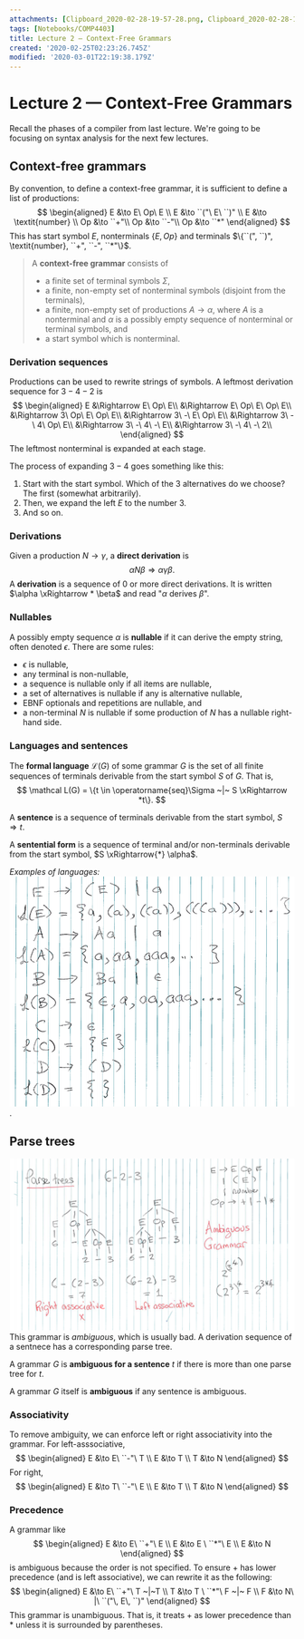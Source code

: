 ```yaml
---
attachments: [Clipboard_2020-02-28-19-57-28.png, Clipboard_2020-02-28-19-59-40.png]
tags: [Notebooks/COMP4403]
title: Lecture 2 — Context-Free Grammars
created: '2020-02-25T02:23:26.745Z'
modified: '2020-03-01T22:19:38.179Z'
---
```


# Lecture 2 &mdash; Context-Free Grammars

Recall the phases of a compiler from last lecture. We're going to be focusing on syntax analysis for the next few lectures.

## Context-free grammars

By convention, to define a context-free grammar, it is sufficient to define a list of productions:
$$
\begin{aligned}
E &\to E\ Op\ E \\ 
E &\to ``("\ E\ ``)" \\ 
E &\to \textit{number} \\ 
Op &\to ``+"\\
Op &\to ``-"\\
Op &\to ``*"
\end{aligned}
$$
This has start symbol $E$, nonterminals $\{E, Op\}$ and terminals $\{``(", ``)", \textit{number},  ``+",  ``-",  ``*"\}$.

> A **context-free grammar** consists of
> - a finite set of terminal symbols $\Sigma$,
> - a finite, non-empty set of nonterminal symbols (disjoint from the terminals),
> - a finite, non-empty set of productions $A \to \alpha$, where $A$ is a nonterminal and $\alpha$ is a possibly empty sequence of nonterminal or terminal symbols, and
> - a start symbol which is nonterminal.

### Derivation sequences
Productions can be used to rewrite strings of symbols. A leftmost derivation sequence for $3-4-2$ is 
$$
\begin{aligned}
E &\Rightarrow E\ Op\ E\\
&\Rightarrow E\ Op\ E\ Op\ E\\
&\Rightarrow 3\ Op\ E\ Op\ E\\
&\Rightarrow 3\ -\ E\ Op\ E\\
&\Rightarrow 3\ -\ 4\ Op\ E\\
&\Rightarrow 3\ -\ 4\ -\ E\\
&\Rightarrow 3\ -\ 4\ -\ 2\\
\end{aligned}
$$
The leftmost nonterminal is expanded at each stage.

The process of expanding $3-4$ goes something like this:
1. Start with the start symbol. Which of the 3 alternatives do we choose? The first (somewhat arbitrarily).
2. Then, we expand the left $E$ to the number 3.
3. And so on.

### Derivations
Given a production $N \to \gamma$, a **direct derivation** is 
$$
\alpha N \beta \Rightarrow \alpha \gamma \beta.
$$
A **derivation** is a sequence of 0 or more direct derivations. It is written $\alpha \xRightarrow * \beta$ and read "$\alpha$ derives $\beta$".

### Nullables

A possibly empty sequence $\alpha$ is **nullable** if it can derive the empty string, often denoted $\epsilon$. There are some rules:
- $\epsilon$ is nullable,
- any terminal is non-nullable,
- a sequence is nullable only if all items are nullable,
- a set of alternatives is nullable if any is alternative nullable, 
- EBNF optionals and repetitions are nullable, and
- a non-terminal $N$ is nullable if some production of $N$ has a nullable right-hand side.

### Languages and sentences

The **formal language** $\mathcal L(G)$ of some grammar $G$ is the set of all finite sequences of terminals derivable from the start symbol $S$ of $G$. That is, 
$$
\mathcal L(G) = \{t \in \operatorname{seq}\Sigma ~|~ S \xRightarrow *t\}.
$$

A **sentence** is a sequence of terminals derivable from the start symbol, $S \Rightarrow t$.

A **sentential form** is a sequence of terminal and/or non-terminals derivable from the start symbol, $S \xRightarrow{*} \alpha$.

_Examples of languages:_
![Examples of languages](assets/Clipboard_2020-02-28-19-57-28.png).

## Parse trees
![](assets/Clipboard_2020-02-28-19-59-40.png)
This grammar is *ambiguous*, which is usually bad. A derivation sequence of a sentnece has a corresponding parse tree. 

A grammar $G$ is **ambiguous for a sentence** $t$ if there is more than one parse tree for $t$.

A grammar $G$ itself is **ambiguous** if any sentence is ambiguous.

### Associativity

To remove ambiguity, we can enforce left or right associativity into the grammar. For left-asssociative,
$$
\begin{aligned}
E &\to E\ ``-"\ T \\ 
E &\to T \\ 
T &\to N
\end{aligned}
$$
For right,
$$
\begin{aligned}
E &\to T\ ``-"\ E \\ 
E &\to T \\ 
T &\to N
\end{aligned}
$$

### Precedence
A grammar like 
$$
\begin{aligned}
E &\to E\ ``+"\ E \\ 
E &\to E \ ``*"\ E \\ 
E &\to N
\end{aligned}
$$
is ambiguous because the order is not specified. To ensure $+$ has lower precedence (and is left associative), we can rewrite it as the following:
$$
\begin{aligned}
E &\to E\ ``+"\ T ~|~T \\ 
T &\to T \ ``*"\ F ~|~ F \\ 
F &\to N\ |\ ``("\, E\, ``)"
\end{aligned}
$$
This grammar is unambiguous. That is, it treats $+$ as lower precedence than $*$ unless it is surrounded by parentheses.
